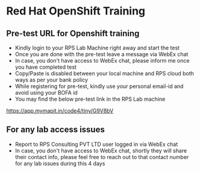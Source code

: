 # Red Hat OpenShift Training 

## Pre-test URL for Openshift training

- Kindly login to your RPS Lab Machine right away and start the test
- Once you are done with the pre-test leave a message via WebEx chat
- In case, you don't have access to WebEx chat, please inform me once you have completed test
- Copy/Paste is disabled between your local machine and RPS cloud both ways as per your bank policy
- While registering for pre-test, kindly use your personal email-id and avoid using your BOFA id
- You may find the below pre-test link in the RPS Lab machine

https://app.mymapit.in/code4/tiny/G9V8bV

## For any lab access issues
- Report to RPS Consulting PVT LTD user logged in via WebEx chat
- In case, you don't have access to WebEx chat, shortly they will share their contact info, please feel free to reach out to that contact number for any lab issues during this 4 days
